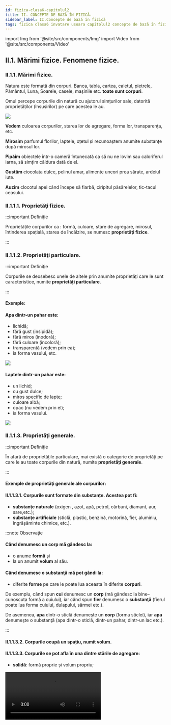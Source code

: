```yaml
---
id: fizica-clasa6-capitolul2
title: II. CONCEPTE DE BAZĂ ÎN FIZICĂ.
sidebar_label: II.Concepte de bază în fizică
tags: fizica clasa6 invatare usoara capitolul2 concepte de bază în fizică
---
```

import Img from '@site/src/components/Img'
import Video from '@site/src/components/Video'


## II.1. Mărimi fizice. Fenomene fizice.



### II.1.1. Mărimi fizice.


Natura este formată din corpuri. Banca, tabla, cartea, caietul, pietrele, Pământul, Luna, Soarele, casele, mașinile etc. **toate sunt corpuri**.
 
Omul percepe corpurile din natură cu ajutorul simțurilor sale, datorită proprietăților (însușirilor) pe care acestea le au.





<Img src="fizica/clasa6/capitolul2/2_11_1_Vazul_Mirosul_Pipaitul_Gustul_Auzul.jpg" />


**Vedem**  culoarea corpurilor, starea lor de agregare, forma lor, transparența, etc.  

**Mirosim** parfumul florilor, laptele, oțetul și recunoaștem anumite substanțe după mirosul lor. 

**Pipăim** obiectele într-o cameră întunecată ca să nu ne lovim sau caloriferul iarna, să simțim căldura dată de el.

**Gustăm** ciocolata dulce, pelinul amar, alimente uneori prea sărate, ardeiul iute.

**Auzim** clocotul apei când începe să fiarbă, ciripitul păsărelelor, tic-tacul ceasului.



### II.1.1.1. Proprietăţi fizice.

:::important Definiţie

Proprietățile corpurilor ca : formă, culoare, stare de agregare, mirosul, întinderea spațială, starea de încălzire, se numesc **proprietăți fizice**.

:::


### II.1.1.2. Proprietăţi particulare.

:::important Definiţie

Corpurile se deosebesc unele de altele prin anumite proprietăți care le sunt caracteristice, numite **proprietăți particulare**.

:::

#### Exemple:

#### Apa dintr-un pahar este:
- lichidă;
- fără gust (insipidă);
- fără miros  (inodoră);
- fără culoare (incoloră);
- transparentă (vedem prin ea);
- ia forma vasului, etc.

<Img src="fizica/clasa6/capitolul2/2_11_2_PaharCuApa.jpg" />


#### Laptele dintr-un pahar este:
- un lichid;
- cu gust dulce;
- miros specific de lapte;
- culoare albă;
- opac (nu vedem prin el);
- ia forma vasului.

<Img src="fizica/clasa6/capitolul2/2_11_3_PaharCuLapte.jpg" />


### II.1.1.3. Proprietăţi generale.


:::important Definiţie

În afară de proprietățile particulare, mai există o categorie de proprietăți pe care le au toate corpurile din natură, numite **proprietăți generale**.

:::


#### Exemple de proprietăţi generale ale corpurilor:

#### II.1.1.3.1. Corpurile sunt formate din substanțe. Acestea pot fi:
- **substanțe naturale** (oxigen , azot, apă, petrol, cărbuni, diamant, aur, sare,etc.);
- **substanţe artificiale** (sticlă, plastic, benzină, motorină, fier, aluminiu, îngrășăminte chimice, etc.). 


:::note Observaţie

#### Când denumesc un **corp** mă gândesc la:
- o anume **formă** şi
- la un anumit **volum** al său.

#### Când denumesc o **substanţă** mă pot gândi la:
- diferite **forme** pe care le poate lua aceasta în diferite **corpuri**. 

De exemplu, când spun **cui** denumesc un **corp** (mă gândesc la bine–cunoscuta formă a cuiului), iar când spun **fier** denumesc o **substanţă** (fierul poate lua forma cuiului, dulapului, sârmei etc.). 

De asemenea, **apa** dintr-o sticlă denumeşte un **corp** (forma sticlei), iar **apa** denumeşte o substanţă (apa dintr-o sticlă, dintr-un pahar, dintr-un lac etc.).


:::



#### II.1.1.3.2. Corpurile ocupă un spațiu, numit volum.


#### II.1.1.3.3. Corpurile se pot afla în una dintre stările de agregare:

- **solidă**: formă proprie și volum propriu;

<Video src="https://www.youtube.com/embed/VGMo2xNJB94" />

<br></br>
<br></br>

- **lichidă**: nu are formă proprie (ia forma vasului) și volum propriu (adică 1Litru de apă dintr-o sticlă, ocupă tot 1litru într-o oală de 10L);

<Video src="https://www.youtube.com/embed/lTY78tnOA14" />

<br></br>
<br></br>

- **gazoasă**: nu are formă proprie (ia forma vasului) și nici volum propriu (ocupă tot volumul pus la dispoziție).

<Video src="https://www.youtube.com/embed/4jCILtKkfpg" />

<br></br>


<Img src="fizica/clasa6/capitolul2/2_11_33_1_StarileDeAgregare.jpg" />


### II.1.1.4. Clasificarea şi ordonarea.

Pentru a înțelege noțiunea de mărime fizică , mai întâi trebuie să clarificăm două noțiuni, și-anume: **clasificarea** și **ordonarea**.


:::important Definiţie

**A clasifica** corpurile unei mulțimi înseamnă a le împărți în grupe (clase), după un anumit criteriu de clasificare (o proprietate comună tuturor corpurilor din acea mulțime).

:::

#### Exemple de clasificări:
- Elevii unei clase pot fi clasificaţi **după înălţime** în trei grupe: 
  - Grupa elevilor scunzi;
  - Grupa elevilor cu înălţime medie şi
  - Grupa elevilor înalţi. 

- Corpurile din imaginea de la stările de agregare: cub de gheață, apa dintr-o cană și fumul de locomotivă pot fi clasificate, după starea de agregare și obținem trei grupe:
  - **Solide** (cubul de gheață);
  - **Lichide** (apa din cană) și
  - **Gazoase** (fumul de locomotivă). 
 
 
 
:::important Definiţie

**A ordona** corpurile unei mulțimi înseamnă a le înșirui (aranja) în ordine crescătoare / descrescătoare pe baza unui criteriu de ordonare (o proprietate comună tuturor corpurilor din acea mulțime).

:::

#### Exemple de ordonări:
- La ora de sport, elevii unei clase se ordonează în ordine crescătoare după înălţime.
- Dacă am dori să ordonăm cele 3 corpuri din imaginea de la stările de agregare: cub de gheață, apa dintr-o cană și fumul de locomotivă nu o vom putea face, întrucât nu vom găsi niciun criteriu de ordonare, fiindcă ele nu au nicio proprietate comună după care am putea să le aranjăm crescător.
- Privește cele trei pahare cilindrice. După ce criterii ai putea să le ordonezi?  <Img src="fizica/clasa6/capitolul2/2_11_40_1_3Pahare.jpg" />
  - Dacă le-ai _ordona după înălțime_ (notată cu h) ai obține  aranjarea în ordine  crescătoare exact ca în  imaginea de mai jos: ```h1 < h2 < h3```. <Img src="fizica/clasa6/capitolul2/2_11_40_2_3PahareOrdonateDupaInaltime.jpg" />
  - Dacă le-ai _ordona după  diametrul_ (notat cu D) ai obține  aranjarea în ordine  crescătoare exact ca în imaginea de mai jos: ```D1 < D2 < D3``` (**diametrul unui cerc** reprezintă orice segment care are ca extremități două puncte de pe cerc și trece prin centrul cercului).   <Img src="fizica/clasa6/capitolul2/2_11_40_3_3PahareOrdonateDupaDiametru.jpg" />




### II.1.1.5. Clasificarea proprietăţilor fizice după criteriul de ordonare. Proprietățile fizice măsurabile.

În funcţie de criteriul de ordonare există două categorii de proprietăți fizice:

a)	**proprietăți care pot fi criterii de ordonare**, de exemplu: lungimea, înălțimea, diametrul, aria unei suprafețe, volumul unui corp, timpul unui eveniment, temperatura, greutatea, etc.

b)	**proprietăți care nu pot fi criterii de ordonare**, de exemplu: starea de agregare, culoarea, mirosul unui corp, gustul unui aliment, forma unui corp. Adică nu putem face o comparație cantitativă (mai mare sau mai mic) între corpuri, de exemplu, după culoare. Ce relație de mai mare sau mai mic să pun între culoarea roșie, cu culoarea albastră ș.a.m.d.

Din aceste două categorii, numai proprietăţile fizice care constituie criterii de ordonare sunt **proprietăţi măsurabile.** Ele permit compararea lor cantitativă cu alte proprietăţi de acelaşi fel, adică pot fi măsurate. Acestea sunt proprietăţile care îi interesează pe fizicieni  şi care vor fi studiate de tine pe parcursul orelor de fizică. 


:::important Definiţie

**Proprietățile fizice măsurabile** ale unui corp sunt acele proprietăți care pot fi măsurate cu ajutorul unui dispozitiv și cu ajutorul cărora corpurile pot fi ordonate.

:::


#### Exemple de proprietăți fizice măsurabile:
 
- lungimea mesei măsurată cu rigla este de 90 cm;
- timpul orei de curs măsurat cu ceasul este de 50 minute;
- volumul apei din sticlă măsurat cu vase gradate este de 2 L.


**Proprietăţilor fizice măsurabile** li s-au asociat **mărimi fizice**.  De exemplu :

- Întinderii spaţiale pe o singură direcţie i s-a asociat mărimea fizică numită **lungime**.
- Întinderii spaţiale pe două direcţii i s-a asociat mărimea fizică numită **arie**.
- Întinderii spaţiale pe toate cele trei direcţii (sau locul ocupat de corp în spaţiu) i s-a asociat mărimea fizică numită **volum**.
- Intervalul de timp al unui eveniment = **durată**.
- Intensitatea interacţiunii dintre două corpuri = **forţă**.
- Starea de încălzire a unui corp = **temperatură**.




### II.1.1.6. Măsurarea unei mărimi fizice.

**Măsurarea unei mărimi fizice** implică compararea cantitativă a acesteia cu unitatea de măsură (etalon) aleasă.

**Măsurarea unei mărimi fizice** se face cu ajutorul unui instrument de măsură adecvat. 

**Mărimea fizică** şi **unitatea de măsură** corespunzătoare acesteia măsoară aceeaşi **proprietate**. 

#### Exemplu:
- metrul este o lungime;
- secunda este un interval de timp etc.


**Mărimile fizice** se notează cu **simboluri**. 

#### Exemplu:
 
- simbolul folosit pentru distanță este d;
- simbolul pentru arie este A;
- simbolul pentru timp este t etc.


:::important Definiţie

**A măsura o mărime fizică** înseamnă a o compara cu o altă mărime de aceeași natură, aleasă ca unitate de măsură.

:::

#### Exemplu. Pentru măsurarea lungimii mesei, notată cu l am folosit:
- Unitatea de măsură (etalon): cm;
- Instrumentul de măsură: rigla;
- Procedeul de măsurare: compararea;
- Rezultatul măsurătorii este: l = 90cm (lungimea mesei are valoarea numerică 90, iar unitatea de măsură aleasă a fost centimetrul).




| **Rezultatul măsurătorii unei mărimi fizice se dă sub următoarea formă:**|
| ------------------------------------------------------------------------ |
|**MĂRIME FIZICĂ (SIMBOL) = VALOARE NUMERICĂ ∙ UNITATE DE MĂSURĂ(SIMBOL)** |


### II.1.1.7. Stabilirea unităților de măsură.

**Stabilirea unităților** de măsură se face prin convenții internaționale.

La nivel internațional s-a convenit să existe un sistem unic de mărimi și unități de măsură, numit **Sistemul Internațional de mărimi și unități** (abrevierea fiind **SI**). Acesta se aplică în România din 1960.

#### Pentru a exprima faptul că unitatea de măsură a lungimii în SI este metrul vom scrie: 


<Img src="fizica/clasa6/capitolul2/2_11_70_1_UnitateaMasuraALungimii_equation_vme_27072020_212521.svg" />



și se citește **unitatea de măsură pentru lungime în Sistemul Internațional este metrul**.

#### Pentru a exprima faptul că unitatea de măsură a timpului în SI este secunda vom scrie:
 
 
<Img src="fizica/clasa6/capitolul2/2_11_70_2_UnitateaMasuraATimpului_equation_vme_27072020_213229.svg" />

și se citește **unitatea de măsură pentru timp în Sistemul Internațional este secunda**.



:::note Observaţie

Pe parcursul studiului fizicii vei învăța multe mărimi fizice și unitățile lor în SI. De asemenea trebuie să cunoști valorile multiplilor și submultiplilor care se aplică tuturor unităților de măsură. Pe lângă aceștia care sunt de bază mai există și alți multiplii mai mari, sau alți submultiplii mai mici. 

:::



### II.1.1.8. Multiplii unităților de măsură.

**Multiplii unităților de măsură** - sunt mai mari decât unitatea respectivă de câte ori arată valoarea lor:

<Img src="fizica/clasa6/capitolul2/2_11_90_1_MultipliiUnitatilorMasura.jpg" />


### II.1.1.9. Submultiplii unităților de măsură. 

**Submultiplii unităților de măsură** - sunt mai mici decât unitatea respectivă de câte ori arată valoarea lor:

<Img src="fizica/clasa6/capitolul2/2_11_90_2_SubmultipliiUnitatilorMasura.jpg" />


:::note Observaţie

Când avem de transformat dintr-un submultiplu sau multiplu în unitatea de bază, copiem valoarea dată, apoi în loc de simbolul multiplului sau submultiplului înlocuim valoarea lui (preferabil sub formă de fracție, la submultiplii) și copiem unitatea rămasă (vezi exemplele din tabel). 

Nu uitați, când avem un număr înmulțit cu 10, 100, 1000, ș.a.m.d., se mută virgula numărului spre dreapta peste atâtea cifre câte zerouri avem.

**Exemplu:**
0,7∙1000, mutăm virgula spre dreapta peste 3 cifre și în locurile libere punem zero.

<Img src="fizica/clasa6/capitolul2/2_11_90_3_MutareVirgulaSpreDreapta.jpg" />

Nu uitați, când avem un număr înpărțit la 10, 100, 1000, ș.a.m.d., se mută virgula numărului spre stânga peste atâtea cifre câte zerouri avem.

**Exemplu:**
43/1000 mutăm virgula spre stânga peste 3 cifre și în locurile libere punem zero.


<Img src="fizica/clasa6/capitolul2/2_11_90_4_MutareVirgulaSpreStanga.jpg" />

:::


### II.1.1.10. Caracterizarea unei mărimi fizice.

#### Pentru a caracteriza o mărime fizică trebuie să-i arătăm:

- **Simbolul**
- **Formula de definiţie sau de calcul** (există mărimi care nu au formulă şi care se determină numai în mod direct prin măsurare cu ajutorul unui instrument de măsură; de exemplu: lungimea, durata, temperatura, etc.)
- **Unităţi de măsură** (cea fundamentală sau în Sistemul Internaţional şi cele derivate);
- **Instrumente de măsură** (există un număr mic de mărimi pentru care nu există instrumente de măsură; ele se determină numai în mod indirect, prin calcul cu ajutorul unei formule; de exemplu, aria, puterea mecanică, căldura, etc.).



### II.1.2. Fenomene fizice.

:::important Definiţie

**Un fenomen fizic** (proces fizic) se produce atunci când cel puțin una dintre proprietățile fizice ce caracterizează un corp se modifică în timp.

:::


:::note Observaţie

În urma unui fenomen fizic, corpul nu își schimbă substanța. 

:::



#### Exemple de fenomene fizice:
- **fierberea** apei (apa își schimbă starea de agregare, din lichidă în gazoasă);

<Img src="fizica/clasa6/capitolul2/2_100_2_1_FierbereaApei.jpg" />


- **mișcarea** corpurilor (schimbarea poziției unui corp față de altul);

<Img src="fizica/clasa6/capitolul2/2_100_2_2_OameniInMiscare.jpg" />

- **topirea** gheții (apa trece din starea solidă în starea lichidă);

<Img src="fizica/clasa6/capitolul2/2_100_2_3_PaharApaCuGheata_vers2.jpg" />

- **îndulcirea** apei prin amestecarea cu zahăr (apa își schimbă gustul);

<Img src="fizica/clasa6/capitolul2/2_100_2_4_IndulcireaApei.jpg" />

- **aprinderea** becului (filamentul se încălzește);

<Img src="fizica/clasa6/capitolul2/2_100_2_5_BecAprins.jpg" />

- **întinderea** unui arc, etc.

<Img src="fizica/clasa6/capitolul2/2_100_2_6_ResortIntins.jpg" />



### II.1.3. Aplică ce ai învăţat în legătură cu Mărimile fizice şi Fenomenele fizice.

:::caution Temă

**1.** Măsoară cu rigla sau ruleta înălțimea unui dulap și scrie rezultatul măsurătorii tale.

:::


:::caution Temă

**2.** Transformă :

a)	0,07 km = ? m

b)	870 mg = ? g

c)	0,4 cs = ? s

:::



:::caution Temă

**3.** Ce fenomene fizice sunt redate în următoarele imagini (completează spațiile libere) ?

:::



#### II.1.3.3.1.  .................. unui balon

<Img src="fizica/clasa6/capitolul2/2_133_1_UmflareaUnuiBalon.jpg" />



#### II.1.3.3.2.  .................. unui arc


<Img src="fizica/clasa6/capitolul2/2_133_2_ComprimareaUnuiArc.jpg" />



#### II.1.3.3.3.  .................. apei din pahar

<Img src="fizica/clasa6/capitolul2/2_133_3_ColorareaApeiDinPahar.jpg" />


#### II.1.3.3.4.  .................. dintre doi magneţi

<Img src="fizica/clasa6/capitolul2/2_133_4_AtractiaDintreDoiMagneti.jpg" />






## II.2. Determinarea valorii unei mărimi fizice.

### II.2.1. Măsurarea directă a lungimii.



:::important

#### Caracterizarea lungimii ca mărime fizică:

#### •	Simbol: l
#### •	Nu are formulă de calcul
#### •	Unitatea de măsură în Sistemul Internațional: [ l ]<sub>SI</sub> = m (metrul)
#### •	Instrumente de măsură: riglă, ruletă, șubler, centimetrul de croitorie, metrul de tâmplărie, etc.

:::



Încă din cele mai vechi timpuri, omul a măsurat diferite lungimi folosind ca unităţi de măsură pasul, cotul, palma etc.

<Img src="fizica/clasa6/capitolul2/2_210_1_MetrulEtalon.jpg" />





#### Instrumente folosite pentru măsurarea lungimilor:

<Img src="fizica/clasa6/capitolul2/2_210_2_InstrumentePentruMasurareaLungimii.jpg" />

#### Măsurarea distanţei cu rigla:

<Img src="fizica/clasa6/capitolul2/2_210_3_RegulaDeMasurareAUneiLungimi.jpg" />


**Măsurarea distanțelor pe cale indirectă** se poate face pentru obiectele la care nu putem ajunge, pentru terenurile accidentate, mlăștinoase sau cele acoperite cu apă.

Unele procedee folosite pentru măsurarea indirectă a lungimilor sunt procedee optice, legate de propagarea rectilinie a luminii. Citirea distanțelor se face pe un ecran digital: telemetru (cu rază laser), GPS.


### II.2.1.1. Dimensiunile unui corp în spaţiu.

<Img src="fizica/clasa6/capitolul2/2_210_4_DimensiunileUnuiCorp.jpg" />


### II.2.1.2. Eroarea de măsură.


:::important

**Orice măsurătoare are o precizie limitată** și prin urmare apare noțiunea de **eroare de măsură**. 

:::


**Sursele de erori** pot fi:
- **lipsa de precizie** a instrumentului de măsură;
- **citirea incorectă** a indicațiilor instrumentului;
- **lipsa de atenție** sau de îndemânare a celui care face măsurătorile;
- **condiții de mediu nefavorabile** (iluminare necorespunzătoare, prea cald sau prea frig, stare de disconfort, etc. ).

Dacă efectuăm măsurători de lungime cu o riglă, precizia măsurătorii nu poate depăși cea mai mică gradație a riglei - respectiv 1mm. 


Deci, **eroarea de măsură datorată instrumentului folosit** este egală cu **cea mai mică diviziune a instrumentului**.

#### Exemplu:

La micrometru eroarea de măsură scade la 1 micron, adică o milionime metri ( 1/1000000).

Existența unor erori de măsură în cazul determinărilor experimentale este normală, și pentru a se obține un rezultat cât mai apropiat de **valoarea adevărată a mărimii măsurate**, se repetă măsurătorile de mai multe ori și se prelucrează datele experimentale așa cum vă voi arăta în următorul experiment.



:::tip Experiment

**1.** Măsurarea lungimilor cu rigla.

:::


<Video src="https://www.youtube.com/embed/vKSM056fiTU" />




**Materiale necesare:**: Riglă gradată, creion.



**Descrierea experimentului:** 
- Pentru a măsura lungimea cărții de fizică folosește rigla gradată.
- Măsoară de mai multe ori (cel puțin 3 ori) lungimea cărții de fizică, având grijă ca, de fiecare dată, să măsori corect.
- Completează următorul tabel de date experimentale: tu vei trece determinările tale și vei urma pașii după modelul meu. Rezultatul tău nu trebuie să fie la fel cu al meu!


<Img src="fizica/clasa6/capitolul2/2_210_5_TabelExperiment1.jpg" />



- Prelucrează datelor experimentale.
  - l este lungimea măsurată de minim trei ori. Eu am măsurat-o de patru ori, însă ultima valoare de 20cm am exclus-o, întrucât este departe de celelalte valori, fiind o greșeală grosolană.
  - lm este lungimea medie, adică media aritmetică a celor trei lungimi măsurate. Dacă apar unele valori mult diferite de celelalte se scriu în tabel, dar se taie, ele reprezentând erori grosolane . Ele nu se iau în calculul lungimii medie . Media aritmetică este egală cu raportul dintre suma tuturor lungimilor și numărul de determinări . 
  - Δ l este eroarea absolută, care se calculează prin diferența lungimii măsurate și a lungimii medie (cea mare minus cea mai mică): Δ l = l1 – lm sau Δ l = lm – l1.
  - Δlm este eroarea medie absolută, care se calculează făcând media aritmetică a  erorilor  absolute.
- După ce ai completat tabelul de date experimentale, trebuie să scrii rezultatul determinării, folosind același număr de zecimale pentru toate numerele. Vom scrie valorile cu două zecimale, prin rotunjire.



:::important

Rezultatul determinării = valoarea medie ± eroarea medie absolută

l = l medie ± Δl medie

:::

Pentru exemplul nostru: L = 25,9 cm ± 0,06 cm.


**Concluzia experimentului:** 
- Acest rezultat indică faptul că valoarea reală este cuprinsă într-un interval:  25,9 cm – 0,06 cm ≤ l ≤ 25,9 cm + 0,06 cm
- Deci, lungimea reală a cărții de fizică este : 25,84 cm ≤ l ≤  25,96 cm.


:::caution Problemă model

**1.** Florin dorește să determine valoarea reală a lungimii mesei din bucătărie. 

În urma măsurătorilor a găsit următoarele valori : 1,5m; 1,46m; 1,6m ; 1,2m; 1,56m.  Cum a procedat el?

:::


- A calculat lm = lungimea medie, adică media aritmetică a celor patru lungimi măsurate. Valoarea 1,2m este mult diferită,  se taie și nu se ia în calculul lungimii medie, fiind o eroare grosolană.

<Img src="fizica/clasa6/capitolul2/2_210_6_ProblemaModel1.jpg" />
 

- A calculat pentru fiecare măsurătoare Δ l = eroarea absolută, care se calculează prin diferența lungimii măsurate și lungimea medie (cea mare minus cea mai mică); Δ l = l1 – lm sau Δ l = lm – l1.

Δl1 = 1,53-1,5 = 0,03m

Δl2 = 1,53-1,46 = 0,07m

Δl3 = 1,6-1,53 = 0,07m

Δl4 = 1,56-1,53 = 0,03m


- A calculat Δlm = eroarea medie absolută, care se calculează făcând media aritmetică a celor patru erori absolute.

<Img src="fizica/clasa6/capitolul2/2_210_7_ProblemaModel1.jpg" />

- Florin a scris rezultatul determinării, folosind același număr de zecimale pentru toate numerele (valorile cu două zecimale, prin rotunjire).

#### Rezultatul determinării = valoarea medie ± eroarea medie absolută

#### l = lmedie ± Δlmedie  = 1,53 m ± 0,05 m.


<br></br>
<br></br>


### II.2.1.3. Aplică ce ai învăţat în legătură cu Măsurarea directă a lungimii.

:::caution Temă

**1.** Care din următoarele afirmații sunt adevărate sau false și de ce ?

:::


a) 278 mm > 27,8 cm

b) 0,066 km = 66 m

c) 0,45 hm ≤ 7,9 dam

d) 562 dam ≥ 3495 dm


:::caution Temă

**2.** După modelul Experimentului nr. 1, determină lățimea cărții de fizică.

:::


<br></br>

:::caution Temă

**3.** Maria a măsurat diametrul gurii paharului ei preferat și a găsit valorile: 6,5 cm; 6,4 cm; 6,6 cm; 6,3 cm; 5,2 cm; 6,9 cm.

Foloseşte aceste valori și determină mărimea reală a diametrului paharului.


:::


<br></br>
<br></br>



### II.2.2. Măsurarea directă a ariei.



**Aria unei suprafețe** arată cât de întinsă este acea suprafață.



:::important

#### Caracterizarea ariei ca mărime fizică:

#### •	Simbol: S sau A
#### •	Are formulă de calcul pentru fiecare suprafață regulată.
#### •	Unitatea de măsură în Sistemul Internațional: [ S ]<sub>SI</sub> = m<sup>2</sup> (metrul pătrat=m.p.)  
#### •	Instrumente de măsură: hârtia milimetrică.

:::


#### Se folosesc de asemenea multiplii și submultiplii metrului pătrat.



:::note Observaţie
Iată cum se realizează aceste transformări din multiplii și submultiplii m<sup>2</sup> în m<sup>2</sup>: 

- Se scrie valoarea numerică și se deschide o paranteză, în care se scrie valoarea multiplului sau submultiplului dat, se închide paranteza și se ridică totul la puterea respectivă, adică la pătrat.
- Se copiază din nou valoarea dată și se înmulțește cu valorile din paranteză ridicate la puterea a doua.
- Se fac calculele matematice corespunzătoare și se dă rezultatul.

:::



#### Exemple de transformări din multiplii și submultiplii m<sup>2</sup> în m<sup>2</sup>:


<Img src="fizica/clasa6/capitolul2/2_220_1_ExempleTransformariArie.jpg" />


Măsurarea directă a ariei se face folosind **hârtia milimetrică**. Pe aceasta, sunt trasate linii verticale și orizontale subțiri, care delimitează pătrate cu latura de 1 mm și cu suprafața de 1 mm<sup>2</sup> și linii mai groase, care delimitează pătrate cu latura de 1 cm și cu suprafața de 1 cm<sup>2</sup>.




:::tip Experiment

**2.** Măsurarea directă a ariei unei frunze cu hârtie milimetrică.

:::



<Video src="https://www.youtube.com/embed/b3smXeDNmZc" />



**Materiale necesare:**: Hărtie milimetrică, frunză, creion.



**Descrierea experimentului:** 
- Trasează pe hârtia milimetrică (poți folosi și foaie de matematică care au latura de 0,5cm și aria de 0,25cm<sup>2</sup>, dar rezultatul nu va fi unul prea precis) conturul frunzei (poți să îți alegi orice formă dorești, nu neapărat frunză).
- Numără pătrățelele întregi cu aria de 1cm<sup>2</sup> (cele conturate cu marker albastru), apoi pe cele cu aria de 0,25 cm<sup>2</sup> (cele conturate cu galben), iar pe cele neîntregi grupează-le și aproximează-le ca pătrățele întregi cu aria de 0,25 cm<sup>2</sup>. Dacă ai răbdare, poți să nu mai aproximezi pătrățelele neîntregi și să numeri pătrățelele mici cu aria de 1mm<sup>2</sup> și numărul lor înmulțit cu 1mm<sup>2</sup> să îl transformi în cm<sup>2</sup>, prin împărțirea rezultatului la 100.
- Pentru calcularea ariei frunzei (S), aplică formula : S =n∙Su , unde n = nr.pătrățele și Su = aria unității alese (ori 1cm<sup>2</sup> - cele mari, ori 0,25cm<sup>2</sup> - cele mai mici).
- Trasează conturul frunzei pe altă hârtie milimetrică și repetă operațiile de mai sus, astfel încât să ai cel puțin trei valori ale ariei frunzei alese de tine.

<Img src="fizica/clasa6/capitolul2/2_220_2_PozaExperimentArie.jpg" />


<Img src="fizica/clasa6/capitolul2/2_220_3_Tabel1_ExperimentArie.jpg" />


- Completează tabelul de date experimentale și prelucrează datele din tabel.


:::important

Rezultatul real al ariei frunzei : S = S<sub>medie</sub> ± ΔS<sub>medie</sub> .

:::




<Img src="fizica/clasa6/capitolul2/2_220_4_Tabel2_ExperimentArie.jpg" />


**Concluzia experimentului:**

Aria reală a frunzei este : S = S<sub>medie</sub> ± ΔS<sub>medie</sub> = 14,58 cm<sup>2</sup> ±  0,11cm<sup>2</sup>.



<br></br>
<br></br>


### II.2.3. Determinarea indirectă a ariei.


#### Măsurarea ariei prin metode indirecte, în cazul suprafețelor cu formă geometrică regulată, se face prin măsurarea dimensiunilor liniare și utilizând formule de calcul:

- Pentru un **dreptunghi** (Dreptunghiul reprezintă un caz particular de paralelogram, care are toate unghiurile drepte), se măsoară  lungimea dreptunghiului  ( L = AB = CD )  și lățimea dreptunghiului ( l = AD = BC ) și apoi aplicăm formula de calcul: S = L ∙ l.

<Img src="fizica/clasa6/capitolul2/2_230_1_PozaDreptunghi.jpg" />

- Pentru un **pătrat** (Pătratul reprezintă un caz particular de dreptunghi, care are toate unghiurile drepte și toate cele patru laturi egale, notate cu l = latura pătratului = AB = BC = CD = AD )  se măsoară  latura acestuia și apoi aplicăm formula de calcul: S = l<sup>2</sup>.

<Img src="fizica/clasa6/capitolul2/2_230_2_PozaPatrat.jpg" />


- Pentru un **triunghi oarecare** (Triunghiul reprezintă un poligon format din trei laturi care se întâlnesc două câte două, formând trei unghiuri interne) se măsoară o latură a acestuia (a) și înălțimea ei  (h) și apoi aplicăm formula de calcul:


<Img src="fizica/clasa6/capitolul2/2_230_3_FormulaTriunghi.jpg" />

<Img src="fizica/clasa6/capitolul2/2_230_3_PozaTriunghi.jpg" />

- Pentru un paralelogram (Paralelogramul reprezintă un patrulater care are laturile opuse paralele și egale) se măsoară lungimea paralelogramului ( b = L = AB = CD )  și înălțimea paralelogramului ( h = AF ) și apoi aplicăm formula de calcul: S = b ∙ h.


<Img src="fizica/clasa6/capitolul2/2_230_4_PozaParalelogram.jpg" />


:::note Observaţie

Unități de măsură pentru aria suprafețelor de teren în agricultură folosite des sunt **1 ar** = **a** = **100 m²** (echivalent, cu aria unui pătrat cu latura de 10 m)  și **1 hectar** = **1 ha** = **100 ar**.

:::
 
 



:::caution Problemă model

**1.** Un teren de tenis (dreptunghiular)  are o lungime de 2,377 dam și o lățime de 8230 mm pentru jocul de simplu. Calculează aria suprafeței dreptunghiului în m<sup>2</sup>.  

:::



- Notăm datele problemei și facem transformările mărimilor date în SI:

<Img src="fizica/clasa6/capitolul2/2_230_5_ProblemaModelArie_Poza1.jpg" />


- Aplicăm formula de calcul a ariei unui dreptunghi și înlocuim datele problemei. Întotdeauna să adaugi la rezultatul obținut unitatea de măsură.

<Img src="fizica/clasa6/capitolul2/2_230_6_ProblemaModelArie_Poza2.jpg" /> 


:::caution Problemă model

**2.** Un triunghi oarecare are o latură de 0,008km și înălțimea corespunzătoare a acestei laturi este de 670cm. Află aria suprafeței acestui triunghi.  

:::

- Notăm datele problemei și facem transformările mărimilor date în SI:

<Img src="fizica/clasa6/capitolul2/2_230_7_ProblemaModel2Arie_Poza1.jpg" />

- Aplicăm formula de calcul a ariei unui triunghi  și înlocuim datele problemei. Întotdeauna să adaugi la rezultatul obținut unitatea de măsură m<sup>2</sup>.

<Img src="fizica/clasa6/capitolul2/2_230_8_ProblemaModel2Arie_Poza2.jpg" />


:::caution Problemă model

**3.** Un triunghi oarecare are o latură de 0,008km și înălțimea corespunzătoare a acestei laturi este de 670cm. Află aria suprafeței acestui triunghi.  

:::

- Notăm datele problemei și facem transformările mărimilor date în SI:

<Img src="fizica/clasa6/capitolul2/2_230_9_ProblemaModel3Arie_Poza1.jpg" />


- Aplicăm formula de calcul a ariei unui dreptunghi și înlocuim datele problemei. Întotdeauna să adaugi la rezultatul obținut unitatea de măsură. 

<Img src="fizica/clasa6/capitolul2/2_230_10_ProblemaModel3Arie_Poza2.jpg" />


<br></br>
<br></br>


### II.2.3.1 Aplică ce ai învăţat în legătură cu Determinarea indirectă a ariei.

:::caution Temă

**1.** Determină  ariile celor trei suprafețe ale manualului de fizică prin măsurarea lungimii, lățimii și a înălțimii lui (lungimea reală ai măsurat-o la Experimentul 1, lățimea la Exercițiul 1 de la lecția: Măsurarea directă a lungimii și mai ai să măsori înălțimea lui).

:::


:::caution Temă

**2.** Transformă :

a) 520 cm<sup>2</sup> = ? m<sup>2</sup>

b) 4,9 dam<sup>2</sup> = ? m<sup>2</sup>



:::



:::caution Temă

**3.** Determină aria următorului contur: 

:::


<Img src="fizica/clasa6/capitolul2/2_230_11_Tema3_DeterminaAriaUrmatoruluiContur.jpg" />









<br></br>
<br></br>



### II.2.4. Măsurarea directă a volumului.



**Volumul unui corp** reprezintă locul ocupat de un corp în spațiu.



:::important

#### Caracterizarea volumului ca mărime fizică:

#### •	Simbol:  V
#### •	Are formulă de calcul pentru fiecare suprafață regulată.
#### •	Unitatea de măsură în Sistemul Internațional: [ V ]<sub>SI</sub> = m<sup>3</sup> (metrul cub=m.c.).  
#### •	Instrumente de măsură: cilindrul gradat (mensura).

:::


#### O  altă unitate de măsură pentru volum (capacitate) este litrul: 1 L = 1dm<sup>3</sup>.

#### Se folosesc de asemenea multiplii și submultiplii metrului cub.



:::note Observaţie
Iată cum se realizează aceste tranformări din multiplii și submultiplii m<sup>3</sup> în m<sup>3</sup>: 

- Se scrie valoarea numerică și se deschide o paranteză, în care se scrie valoarea multiplului sau submultiplului dat, se închide paranteza și se ridică totul la puterea respectivă, adică la cub.
- Se copiază din nou valoarea dată și se înmulțește cu valorile din paranteză ridicate la puterea a treia.
- Se fac calculele matematice corespunzătoare și se dă rezultatul.

:::


#### Exemple de transformări din multiplii și submultiplii m<sup>3</sup> sau ai litrului (L) în m<sup>3</sup>:


<Img src="fizica/clasa6/capitolul2/2_240_1_ExempleTransformariVolum.jpg" />


#### Pentru a realiza calcule cu transformări trebuie să cunoașteți valorile multiplilor și submultiplilor.

#### De asemenea trebuie să știți foarte bine operațiile cu fracții:
- Înmulțirea a două fracții se realizează înmulțind numărător (nr aflat pe linia de fracție) cu numărător și numitor cu numitor.
- Împărțirea a două fracții se realizează înmulțind fracția de la numărător cu inversa (răsturnata) fracției de la numitor (fracția aflată sub linia de fracție) .







:::tip Experiment

**3.** Măsurarea volumului unui corp cu cilindrul gradat.

:::


<Video src="https://www.youtube.com/embed/enNZdK5iQeM" />


**Materiale necesare:**: Cilindru gradat, apă, sfoară, un corp.



**Descrierea experimentului:** 

**1.** Prima etapă trebuie să determinăm volumul unei diviziuni = 1 div = volumul minim dintre două linii consecutive.  Privește cu atenție mensura și găsește  unitate de măsură a cilindrului folosit. Cum procedăm? 

- Privește cu atenție gradațiile cilindrului și scade două gradații consecutive (una după alta) : 50 ml - 40 ml = 10 ml
- Numără câte diviziuni sunt între aceste notații : 10 diviziuni = 10 ml
- Cu regula de trei simplă, aflăm ce volum are o diviziune :

<Img src="fizica/clasa6/capitolul2/2_240_2_Experiment3_Regula3Simpla.jpg" />


**2.** Punem apă în cilindru și îi măsurăm volumul, notat cu V<sub>1</sub> = 35ml. 

<Img src="fizica/clasa6/capitolul2/2_240_3_Experiment3_Poza1.jpg" />

 
**3.** Introducem corpul în apa din cilindru. Nivelul lichidului a crescut. Noul volum citit îl vom nota  V<sub>2</sub> = 39ml.
 
**4**. Volumul corpului reprezintă diferența dintre V<sub>2</sub> (volum apă+corp) și V<sub>1</sub> (volumul  apei), adică : V<sub>corp</sub> = V<sub>2</sub> – V<sub>1</sub>.


<Img src="fizica/clasa6/capitolul2/2_240_4_Experiment3_Poza2.jpg" />





:::note Observaţie

Mensura trebuie să stea pe o suprafață orizontală (pe masă). Suprafața liberă a lichidului este puțin curbată (numită menisc) – mai ridicată la contactul lichidului cu pereții mensurei. Poziționează ochii la nivelul suprafeței libere a lichidului și citește volumul de la baza acesteia.

:::

<br></br>


**Concluzia experimentului:**


**Volumul corpului** reprezintă diferența dintre V<sub>2</sub> (volum apă+corp) și V<sub>1</sub> (volumul  apei), adică : V<sub>corp</sub> = V<sub>2</sub> – V<sub>1</sub>.


**V<sub>corp</sub>** = 39 ml – 35 ml = 4 ml.


<br></br>
<br></br>



### II.2.5. Măsurarea indirectă a volumului.



#### Măsurarea volumului prin metode indirecte, în cazul unor corpuri cu formă geometrică regulată, se face prin măsurarea dimensiunilor liniare și utilizarea formulelor de calcul (în clasa a VIIIa vei învăța și pentru alte corpuri geometrice formule de volum):

- Pentru **paralelipiped** avem formula volumului :   V = S <sub>baza</sub> ∙ h =  L ∙ l ∙ h

<Img src="fizica/clasa6/capitolul2/2_250_1_PozaParaleliped.jpg" />



- Pentru **cub** avem formula  volumului :  V = ℓ <sup>3</sup>. **Cubul** este paralelipipedul dreptunghic cu toate muchiile egale. Fețele unui cub au formă de pătrat și sunt congruente.


<Img src="fizica/clasa6/capitolul2/2_250_2_PozaCub.jpg" />



:::caution Problemă model

**1.** O cameră are lungimea de 0,06 hm, lățimea de 40 dm și înălțimea de 330 cm. Calculează volumul de aer din cameră exprimat în m<sup>3</sup>.
  

:::

- Notăm datele problemei și facem transformările mărimilor date în SI:


<Img src="fizica/clasa6/capitolul2/2_250_3_ProblemaModelVolum_Poza1.jpg" />


- Aerul fiind gaz ocupă tot volumul camerei. Aplicăm formula de calcul a volumului unui paralelipiped și înlocuim datele problemei. Întotdeauna să adaugi la rezultatul obținut unitatea de măsură.

<Img src="fizica/clasa6/capitolul2/2_250_4_ProblemaModelVolum_Poza2.jpg" />


<br></br>


:::caution Problemă model

**2.** Într-o cafetieră turnăm 500cm3 de apă și preparăm cafeaua. Știind că o ceașcă de cafea are 150 mL, câte cafele ați făcut?
  
:::


- Notăm datele problemei și facem transformările mărimilor date în SI:


<Img src="fizica/clasa6/capitolul2/2_250_5_ProblemaModel2Volum_Poza1.jpg" />


- Împărțim volumul cafetierei la volumul ceștii:




<Img src="fizica/clasa6/capitolul2/2_250_6_ProblemaModel2Volum_Poza2.jpg" />



<br></br>



### II.2.5.1 Aplică ce ai învăţat în legătură cu Determinarea indirectă a volumului.

:::caution Temă

**1.** Determină volumul corpului din imaginea următoare, știind că în primul cilindru este pusă numai apă, iar în al doilea s-a adăugat în apă din primul cilindru, corpul al cărui volum trebuie să îl determini.

:::


<Img src="fizica/clasa6/capitolul2/2_250_7_Tema1_DeterminaVolumulCorpului.jpg" />




:::caution Temă

**2.** Un cub are latura de 5dm, iar un paralelipiped are următoarele dimensiuni 800mm; 0,04hm și 0,3 dam. Care dintre cele două corpuri are volumul mai mare ?


:::












### II.2.6. Măsurarea directă a intervalului de timp.



**Intervalul de timp** reprezintă durata unui eveniment.



:::important

#### Caracterizarea timpului (durata unui eveniment) ca mărime fizică:

#### •	Simbol:  t
#### •	Nu  are formulă de calcul 
#### •	Unitatea de măsură în Sistemul Internațional: [ t ]<sub>SI</sub> = s (secunda)
#### •	Instrumente de măsură: ceasul, cronometrul, clepsidra, etc.

:::





#### Alte unități de măsură pentru timp sunt:
- Minutul = 1 min = 60 s
- Ora = 1 h = 60 min = 60 ∙ 60s = 3.600 s
- Ziua = 24 h = 24 ∙ 3600 s = 86.400 s
- Săptămâna = 7 zile = 7 ∙ 86400 s = 604.800 s
- Luna = 30 zile = 30  ∙ 86400 s = 2.592.200 s
- Anul = 365 zile = 365  ∙ 86400 s = 31.536.000 s


:::note Observaţie

Romanii numeau orele dinaintea amiezii **ante meridiem** (înainte de amiază), iar pe cele de după-amiază, **post meridiem**. Astăzi, acestea se prescurtează **a.m.** și **p.m.** și sunt folosite cu înțelesul de dimineață și după-amiază.

Dacă folosești cronometrul electronic de la telefon, care măsoară și sutimile de secundă, atunci precizia acestuia a crescut la **0,01s**. În schimb, dacă folosești ceas cu secundar, precizia acestuia este mai mică și eroarea poate fi de **1s**.  

:::

:::tip Experiment

**4.** Măsurarea perioadei unui pendul cu cronometru.

:::


<Video src="https://www.youtube.com/embed/3DwkOa10Gt4" />


<br></br>

**Materiale necesare:**: Bilă sau o piuliță,  fir de ață, cronometru (poți folosi telefonul).

**Descrierea experimentului:** 

- Ia un corp mic și greu (o bilă, o piuliță) și legă-l la capătul unui fir pentru a obține un pendul. Firul prinde-l de un suport orizontal (spre exemplu, de o masă).
 
- Scoate  firul din poziția de echilibru (verticală) și ridică-l într-o parte. Apoi lasă-l liber și pendulul se va deplasa de o parte și de alta a acestei poziții, adică va începe să oscileze. Cronometrul se pornește odată cu lăsarea liberă a corpului.

- Măsoară intervalul de timp (t) în care corpul revine de un număr n de ori în punctul A (n poate avea diferite valori: 3, 5, 8, 10, etc. - cât dorești).

- Repetă operația de cel puțin 3 ori, dându-i lui n diferite valori.

- Calculează perioada (T) = timpul în care corpul efectuează o oscilație completă, adică timpul în care pendulul a urcat în cealaltă parte și a revenit la poziția inițială (dus-întors). Dacă într-un timp t se efectuează n oscilații complete, atunci perioada (T) se calculează din relația: T = t/n 


<Img src="fizica/clasa6/capitolul2/2_260_2_Experiment4_3Calcule.jpg" />

- Completează un tabel de date experimentale de forma celui de mai jos.

<Img src="fizica/clasa6/capitolul2/2_260_3_Experiment4_Tabel.jpg" />





**Concluzia experimentului:**
- Scrie rezultatul măsurătorilor: T = T<sub>mediu</sub> ± ΔT<sub>mediu</sub> = 1,73 ± 0,03(s)


<br></br>
<br></br>


:::caution Problemă model

**1.** Un film difuzat pe un post TV a început la ora 20:30 și s-a terminat la ora 22:20. Dacă el a fost întrerupt de patru secvențe de publicitate, fiecare de câte 8 minute, cât a durat filmul, exprimat în ore, minute  și secunde?
  
:::




- Calculăm timpul de difuzare atât a filmului, cât și a publicității, scăzând ora de terminare din ora de începere a filmului : ca să scădem minutele , mă împrumut de la unitatea orelor cu o oră, adică 60 min și le adun la 20 min și zic 80 min – 30 min = 50 min. Apoi scad 21h – 20 h = 1h. Deci, 22: 20 – 20: 30 = 1h 50 min = t<sub>1</sub>.

:::note Observaţie

Dacă vi se pare prea complicat, puteți să plecați de la 20:30 până la 21 = 30 min, apoi până la 22:00 încă o oră (60 min) și încă 20 min până la 22:20. În total iese tot 1h și 50min.

:::


- Calculăm timpul calupurilor (secvențelor) de publicitate : t<sub>2</sub> = 4 ∙ 8 min = 32 min

- Pentru a afla numai durata filmului scădem:

<Img src="fizica/clasa6/capitolul2/2_260_4_ProblemaModel1_Formula1.jpg" />

- Pentru a afla durata în ore transformăm 18min în h cu regula de 3 simplă:

<Img src="fizica/clasa6/capitolul2/2_260_5_ProblemaModel1_Regula3Simpla.jpg" />





<br></br>



### II.2.6.1 Aplică ce ai învăţat în legătură cu Măsurarea directă a intervalului de timp.

:::caution Temă

**1.** Care dintre următoarele afirmații sunt adevărate, respectiv false și de ce?

a) 650 cs = 6,5 s

b) 1h 5min 40s > 80min 50s

c) 5zile 3h 30min 20s < 4zile 25h 10min 10s

d) 4,6hs =460s

:::


:::caution Temă

**2.** Iulia a plecat de acasă la ora 7:20 și a ajuns la școală la 7:50. Știind că a avut 6 ore de curs, fiecare oră de 50 min cu pauză de 10 min și că pe drumul de întoarcere a făcut cu 15 min mai mult ca la venire, la ce oră a ajuns Iulia acasă?

:::


:::caution Temă

**3.** Mihai a realizat experimentul nr 4 pentru a măsura perioada de oscilație a unui pendul. El a cronometrat durata în care pendulul a efectuat de fiecare dată câte 10 oscilații și le-a notat în următorul tabel :

:::


| Nr. det   | Durata măsurată pt 10 oscilații | 
| --------- | :------ |
| 1.        | 9,64    |
| 2.        | 10,42   |
| 3.        | 10, 27  |

Calculează valoarea reală a perioadei pendulului din experimentul lui Mihai.




